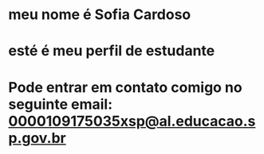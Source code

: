 # meu nome é Sofia Cardoso
# esté é meu perfil de estudante 
# Pode entrar em contato comigo no seguinte email: 0000109175035xsp@al.educacao.sp.gov.br
